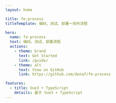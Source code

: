 ```yaml
---
layout: home

title: fe-process
titleTemplate: 编码、测试、部署一系列流程

hero:
  name: fe-process
  text: 编码、测试、部署流程
  actions:
    - theme: brand
      text: Get Started
      link: /guide/
    - theme: alt
      text: View on GitHub
      link: https://github.com/donaf/fe-process

features:
  - title: Vue3 + TypeScript
    details: 基于 Vue3 + TypeScript
---
```

